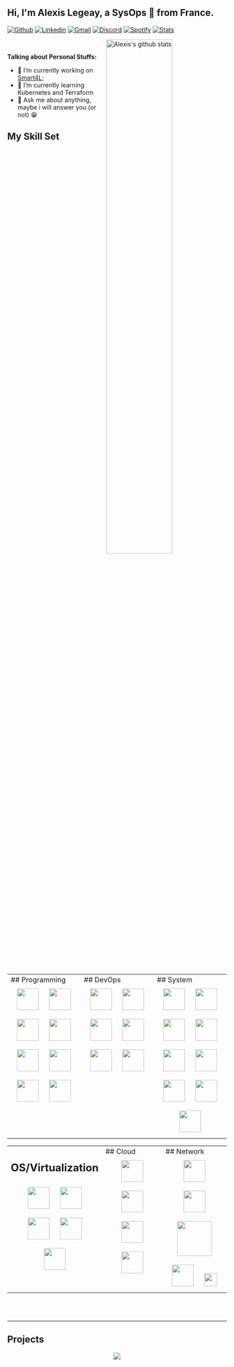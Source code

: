 <!-- Your title -->
## Hi, I'm Alexis Legeay, a SysOps 🚀 from France.

<!-- Your badges
You can use the website to generate badges: https://shields.io/
-->

[![Github](https://img.shields.io/badge/GitHub-100000?style=for-the-badge&logo=github&logoColor=white)](https://github.com/alegeay)
[![Linkedin](https://img.shields.io/badge/LinkedIn-0077B5?style=for-the-badge&logo=linkedin&logoColor=white)](https://www.linkedin.com/in/alexis-legeay-6773aa140/)
[![Gmail](https://img.shields.io/badge/Gmail-D14836?style=for-the-badge&logo=gmail&logoColor=white)](mailto:alexislegeay@hotmail.fr)
[![Discord](https://img.shields.io/badge/Discord-7289DA?style=for-the-badge&logo=discord&logoColor=white)](https://discord.gg/A5dtKnWVVC)
[![Spotify](https://img.shields.io/badge/Spotify-1ED760?&style=for-the-badge&logo=spotify&logoColor=white)](https://open.spotify.com/user/1158052415?si=26743dc8f6974bcb)
[![Stats](https://views.whatilearened.today/views/github/alegeay/alegeay.svg)](https://github.com/alegeay)
<!-- Your hits or visitors
api: http://hits.dwyl.com or https://visitor-badge.glitch.me
Both apis are in trouble due to the number of requests
-->

<a href="https://coderstats.net/github/#alegeay">
    <img width="55%" align="right" alt="Alexis's github stats" src="https://github-readme-stats.vercel.app/api?username=alegeay&show_icons=true&hide_border=true" />
  </a>
&nbsp;
<!-- Any image aligned to the right. Beware the width -->



<!-- Talking about you -->
 **Talking about Personal Stuffs:**


- 🔭 I’m currently working on [Smart4L](https://github.com/Smart4L/Smart4L);
- 🌱 I’m currently learning Kubernetes and Terraform
- 💬 Ask me about anything, maybe i will answer you (or not) 😁

## My Skill Set  
<table><tr><td valign="top" width="33%">
## Programming
  <div align="center">  
  <img style="margin: 10px" src="https://www.vectorlogo.zone/logos/javascript/javascript-horizontal.svg" height="50">
  <img style="margin: 10px" src="https://www.vectorlogo.zone/logos/python/python-horizontal.svg" height="50">
  <img style="margin: 10px" src="https://www.vectorlogo.zone/logos/laravel/laravel-ar21.svg" height="50">
  <img style="margin: 10px" src="https://www.vectorlogo.zone/logos/symfony/symfony-ar21.svg" height="50">
  <img style="margin: 10px" src="https://www.vectorlogo.zone/logos/java/java-horizontal.svg" height="50">
  <img style="margin: 10px" src="https://www.vectorlogo.zone/logos/nodejs/nodejs-horizontal.svg" height="50">
  <img style="margin: 10px" src="https://www.vectorlogo.zone/logos/reactjs/reactjs-ar21.svg" height="50">
  <img style="margin: 10px" src="https://www.vectorlogo.zone/logos/git-scm/git-scm-ar21.svg" height="50">
  </div>
  </td><td valign="top" width="33%">
## DevOps
  <div align="center">  
  <img style="margin: 10px" src="https://www.vectorlogo.zone/logos/terraformio/terraformio-ar21.svg" height="50">
  <img style="margin: 10px" src="https://www.vectorlogo.zone/logos/docker/docker-ar21.svg" height="50">
  <img style="margin: 10px" src="https://www.vectorlogo.zone/logos/kubernetes/kubernetes-ar21.svg" height="50">
  <img style="margin: 10px" src="https://www.vectorlogo.zone/logos/traefikio/traefikio-ar21.svg" height="50">
  <img style="margin: 10px" src="https://www.vectorlogo.zone/logos/rookio/rookio-ar21.svg" height="50">
    <img style="margin: 10px" src="https://www.vectorlogo.zone/logos/ansible/ansible-ar21.svg" height="50">
  </div>
  </td><td valign="top" width="33%">
## System
  <div align="center"> 
  <img style="margin: 10px" src="https://www.vectorlogo.zone/logos/postgresql/postgresql-ar21.svg" height="50">
  <img style="margin: 10px" src="https://www.vectorlogo.zone/logos/mariadb/mariadb-ar21.svg" height="50">
  <img style="margin: 10px" src="https://www.vectorlogo.zone/logos/sqlite/sqlite-ar21.svg" height="50">
  <img style="margin: 10px" src="https://www.vectorlogo.zone/logos/nginx/nginx-ar21.svg" height="50">
  <img style="margin: 10px" src="https://www.vectorlogo.zone/logos/apache/apache-ar21.svg" height="50">
  <img style="margin: 10px" src="https://www.vectorlogo.zone/logos/haproxy/haproxy-ar21.svg" height="50">
  <img style="margin: 10px" src="https://www.svgrepo.com/show/353829/grafana.svg" height="50">
  <img style="margin: 10px" src="https://www.svgrepo.com/show/354219/prometheus.svg" height="50">
  <img style="margin: 10px" src="https://www.svgrepo.com/show/306233/influxdb.svg" height="50">
  </div>
 
 </td></tr></table>
 <table><tr><td valign="top" width="33%">

## OS/Virtualization 
  <div align="center"> 
  <img style="margin: 10px" src="https://www.vectorlogo.zone/logos/debian/debian-ar21.svg" height="50">
  <img style="margin: 10px" src="https://www.vectorlogo.zone/logos/ubuntu/ubuntu-ar21.svg" height="50">
  <img style="margin: 10px" src="https://www.vectorlogo.zone/logos/microsoft/microsoft-ar21.svg" height="50">
  <img style="margin: 10px" src="https://www.svgrepo.com/show/306611/proxmox.svg" height="50">
  <img style="margin: 10px" src="https://cdn.worldvectorlogo.com/logos/vmware-5.svg" height="50">
  </div>
  </td><td valign="top" width="33%">
## Cloud
  <div align="center"> 
  <img style="margin: 10px" src="https://www.vectorlogo.zone/logos/microsoft_azure/microsoft_azure-ar21.svg" height="50">
  <img style="margin: 10px" src="https://www.vectorlogo.zone/logos/scaleway/scaleway-ar21.svg" height="50">
  <img style="margin: 10px" src="https://www.vectorlogo.zone/logos/google_cloud/google_cloud-ar21.svg" height="50">
  <img style="margin: 10px" src="https://cdn.worldvectorlogo.com/logos/office-365-1.svg" height="50">
  </div>
 </td>
  </td><td valign="top" width="33%">
## Network
  <div align="center"> 
  <img style="margin: 10px" src="https://www.vectorlogo.zone/logos/cisco/cisco-ar21.svg" height="50">
  <img style="margin: 10px" src="https://logotyp.us/files/sophos.svg" height="50">
  <img style="margin: 10px" src="https://www.svgrepo.com/show/306760/sonicwall.svg" height="80">
  <img style="margin: 10px" src="https://www.svgrepo.com/show/349542/ubiquiti.svg" height="50">
  <img style="margin: 10px" src="https://upload.wikimedia.org/wikipedia/commons/2/2a/PfSense_logo.svg" height="30">
  </div>
 </td>
 </tr>
</table>
<br>
<br>

---
## Projects  
<!-- Its main projects -->
<p align="center">
  <a href="https://github.com/Smart4L/Smart4L">
    <img align="center" src="https://github-readme-stats.vercel.app/api/pin/?username=Smart4L&repo=Smart4L" />
  </a>
</p>
